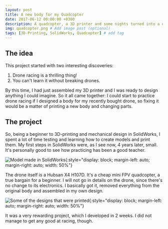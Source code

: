 ```yaml
---
layout: post
title: A new body for my Quadcopter
date: 2017-06-12 00:00:00 +0300
description: A quadcopter, a 3D printer and some nights turned into a original design for a drone body. # Add post description (optional)
img: quadcopter.png # Add image post (optional)
tags: [3D-Printing, SolidWorks, Quadcopter] # add tag
---
```

## The idea
This project started with two interesting discoveries:
1. Drone racing is a thrilling thing!
2. You can't learn it without breaking drones.

By this time, I had just assembled my 3D printer and I was ready to design anything I could imagine. So it all came together: 
I could start to practice drone racing if I designed a body for my recently bought drone, so fixing it would be a matter of 
printing a new body and changing parts.

## The project
So, being a beginner to 3D-printing and mechanical design in SolidWorks, I spent a lot of time testing and learning how to create models and print them.
My first steps in SolidWorks were, as I see now, 4 years later, small. It's personally good to see how practicing has been a good teacher.

![Model made in SolidWorks]({{site.baseurl}}/assets/img/quadcopter.png){:style="display: block; margin-left: auto; margin-right: auto; width: 50%"}

The drone itself is a Hubsan X4 H107D. It's a cheap mini FPV quadcopter, a true bargain for a beginner. I will not go in 
details on the drone, since there's no change to its electronics. I basically got it, removed everything from the original 
body and assembled in my own design.

![Some of the designs that were printed]({{site.baseurl}}/assets/img/quadcopter-designs.jpg){:style="display: block; margin-left: auto; margin-right: auto; width: 50%"}

It was a very rewarding project, which I developed in 2 weeks. I did not manage to get any good at racing, though.